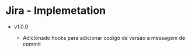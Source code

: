 # Jira - Implemetation

- v1.0.0

  - Adicionado hooks para adicionar codigo de versão a messagem de commit
